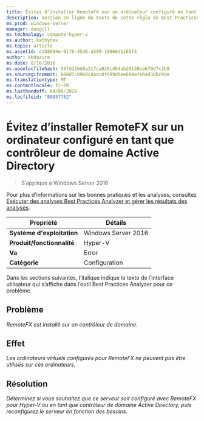 ```yaml
---
title: Évitez d’installer RemoteFX sur un ordinateur configuré en tant que contrôleur de domaine Active Directory
description: Version en ligne du texte de cette règle de Best Practices Analyzer.
ms.prod: windows-server
manager: dongill
ms.technology: compute-hyper-v
ms.author: kathydav
ms.topic: article
ms.assetid: da58694e-91f6-45d8-a599-18966db165f4
author: kbdazure
ms.date: 8/16/2016
ms.openlocfilehash: 597dd26d0a317ca026cd94ab29138ce679d7c3b9
ms.sourcegitcommit: b00d7c8968c4adc8f699dbee694afe6ed36bc9de
ms.translationtype: MT
ms.contentlocale: fr-FR
ms.lasthandoff: 04/08/2020
ms.locfileid: "80857762"
---
```

# <a name="avoid-installing-remotefx-on-a-computer-that-is-configured-as-an-active-directory-domain-controller"></a>Évitez d’installer RemoteFX sur un ordinateur configuré en tant que contrôleur de domaine Active Directory

>S’applique à Windows Server 2016

Pour plus d’informations sur les bonnes pratiques et les analyses, consultez [Exécuter des analyses Best Practices Analyzer et gérer les résultats des analyses](https://go.microsoft.com/fwlink/p/?LinkID=223177).  
  
|Propriété|Détails|  
|-|-|  
|**Système d'exploitation**|Windows Server 2016|  
|**Produit/fonctionnalité**|Hyper-V|  
|**Va**|Error|  
|**Catégorie**|Configuration|  
  
Dans les sections suivantes, l’italique indique le texte de l’interface utilisateur qui s’affiche dans l’outil Best Practices Analyzer pour ce problème.  
  
## <a name="issue"></a>**Problème**  
*RemoteFX est installé sur un contrôleur de domaine.*  
  
## <a name="impact"></a>**Effet**  
*Les ordinateurs virtuels configurés pour RemoteFX ne peuvent pas être utilisés sur ces ordinateurs.*  
  
## <a name="resolution"></a>**Résolution**  
*Déterminez si vous souhaitez que ce serveur soit configuré avec RemoteFX pour Hyper-V ou en tant que contrôleur de domaine Active Directory, puis reconfigurez le serveur en fonction des besoins.*  
  


